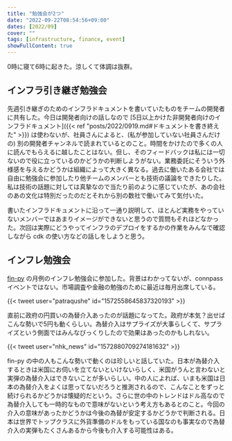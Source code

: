 ```yaml
---
title: "勉強会が2つ"
date: "2022-09-22T08:54:56+09:00"
dates: [2022/09]
cover: ""
tags: [infrastructure, finance, event]
showFullContent: true
---
```


0時に寝て6時に起きた。涼しくて体調は抜群。

## インフラ引き継ぎ勉強会

先週引き継ぎのためのインフラドキュメントを書いていたものをチームの開発者に共有した。今日は開発者向けの話しなので [5日以上かけた非開発者向けのインフラドキュメント]({{< ref "posts/2022/0919.md#ドキュメントを書き終えた" >}}) は使わないが、社員さんによると、(私が参加していない社員さんだけの) 別の開発者チャンネルで読まれているとのこと。時間をかけたので多くの人に読んでもらえるに越したことはない。但し、そのフィードバックは私には一切ないので役に立っているのかどうかの判断しようがない。業務委託にそういう外様感を与えるかどうかは組織によって大きく異なる。過去に働いたある会社では自由に勉強会に参加したり他チームのメンバーとも技術の議論をできたりした。私は技術の話題に対しては真摯なので当たり前のように感じていたが、あの会社のあの文化は特別だったのだとそれから別の数社で働いてみて気付いた。

書いたインフラドキュメントに沿って一通り説明して、ほとんど実務をやっていないメンバーではあまりイメージができないと思うので質問もそれほどなかった。次回は実際にどうやってインフラのデプロイをするかの作業をみんなで確認しながら cdk の使い方などの話しをしようと思う。

## インフレ勉強会

[fin-py](https://fin-py.connpass.com/) の月例のインフレ勉強会に参加した。背景はわかってないが、connpass イベントではない。市場調査や金融の勉強のために最近は毎月出席している。

{{< tweet user="patraqushe" id="1572558645837320193" >}}

直前に政府の円買いの為替介入あったのが話題になってた。政府が本気？出せばこんな勢いで5円も動くらしい。為替介入はサプライズが大事らしくて、サプライズという側面ではみんなびっくりしたので効果はあったのかもしれない。

{{< tweet user="nhk_news" id="1572880709274181632" >}}

fin-py の中の人もこんな勢いで動くのは珍しいと話していた。日本が為替介入するときは米国にお伺いを立てないといけないらしく、米国がうんと言わないと実弾の為替介入はできないことが多いらしい。中の人によれば、いまも米国は日本の為替介入をよくは思ってないだろうと推測されるので、こんなことをずっと続けられるかどうかは懐疑的だという。さらに世の中のトレンドはドル高なので為替介入しても一時的なもので意味がないという考え方もあるとのこと。今回の介入の意味があったかどうかは今後の為替が安定するかどうかで判断される。日本は世界でトップクラスに外貨準備のドルをもっている国なのも事実なので為替介入の実弾もたくさんあるから今後も介入する可能性はある。
